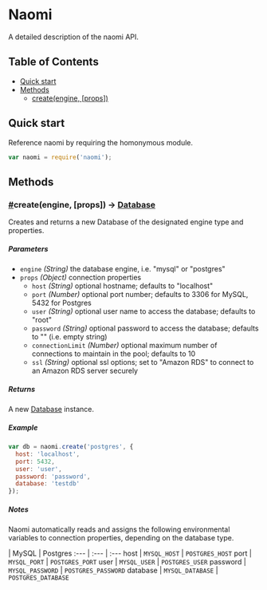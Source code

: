 # Naomi

A detailed description of the naomi API.

## Table of Contents

* [Quick start](#quick-start)
* [Methods](#methods)
  * [create(engine, [props])](#create)

## Quick start

Reference naomi by requiring the homonymous module.

```javascript
var naomi = require('naomi');
```

## Methods

### <a name="create" href="#create">#</a>create(engine, [props]) -> [Database](https://github.com/jmike/naomi/blob/master/docs/database.md)

Creates and returns a new Database of the designated engine type and properties.

##### Parameters

* `engine` _(String)_ the database engine, i.e. "mysql" or "postgres"
* `props` _(Object)_ connection properties
  * `host` _(String)_ optional hostname; defaults to "localhost"
  * `port` _(Number)_ optional port number; defaults to 3306 for MySQL, 5432 for Postgres
  * `user` _(String)_ optional user name to access the database; defaults to "root"
  * `password` _(String)_ optional password to access the database; defaults to "" (i.e. empty string)
  * `connectionLimit` _(Number)_ optional maximum number of connections to maintain in the pool; defaults to 10
  * `ssl` _(String)_ optional ssl options; set to "Amazon RDS" to connect to an Amazon RDS server securely

##### Returns

A new [Database](https://github.com/jmike/naomi/blob/master/docs/database.md) instance.

##### Example

```javascript
var db = naomi.create('postgres', {
  host: 'localhost',
  port: 5432,
  user: 'user',
  password: 'password',
  database: 'testdb'
});
```

##### Notes

Naomi automatically reads and assigns the following environmental variables to connection properties, depending on the database type.

 | MySQL | Postgres
:--- | :--- | :---
host | `MYSQL_HOST` | `POSTGRES_HOST`
port | `MYSQL_PORT` | `POSTGRES_PORT`
user | `MYSQL_USER` | `POSTGRES_USER`
password | `MYSQL_PASSWORD` | `POSTGRES_PASSWORD`
database | `MYSQL_DATABASE` | `POSTGRES_DATABASE`
